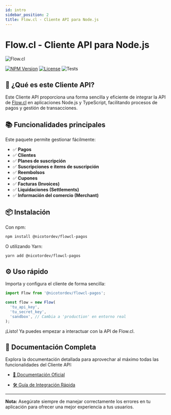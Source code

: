 ```yaml
---
id: intro
sidebar_position: 2
title: Flow.cl - Cliente API para Node.js
---
```


# Flow.cl - Cliente API para Node.js

![Flow.cl](https://www.flow.cl/images/header/logo-flow.svg)

[![NPM Version](https://img.shields.io/npm/v/@nicotordev/flowcl-pagos.svg)](https://www.npmjs.com/package/@nicotordev/flowcl-pagos)
[![License](https://img.shields.io/npm/l/@nicotordev/flowcl-pagos.svg)](https://nicotordev.github.io/flowcl-pagos/license/LICENSE)
![Tests](https://github.com/nicotordev/flowcl-pagos/actions/workflows/test.yml/badge.svg?style=flat-square)

## 🚀 ¿Qué es este Cliente API?

Este Cliente API proporciona una forma sencilla y eficiente de integrar la API de [Flow.cl](https://www.flow.cl/) en aplicaciones Node.js y TypeScript, facilitando procesos de pagos y gestión de transacciones.

## 📚 Funcionalidades principales

Este paquete permite gestionar fácilmente:

- ✅ **Pagos**
- ✅ **Clientes**
- ✅ **Planes de suscripción**
- ✅ **Suscripciones e ítems de suscripción**
- ✅ **Reembolsos**
- ✅ **Cupones**
- ✅ **Facturas (Invoices)**
- ✅ **Liquidaciones (Settlements)**
- ✅ **Información del comercio (Merchant)**

## 📦 Instalación

Con npm:

```sh
npm install @nicotordev/flowcl-pagos
```

O utilizando Yarn:

```sh
yarn add @nicotordev/flowcl-pagos
```

## ⚙️ Uso rápido

Importa y configura el cliente de forma sencilla:

```typescript
import Flow from '@nicotordev/flowcl-pagos';

const flow = new Flow(
  'tu_api_key',
  'tu_secret_key',
  'sandbox', // Cambia a 'production' en entorno real
);
```

¡Listo! Ya puedes empezar a interactuar con la API de Flow.cl.

## 📖 Documentación Completa

Explora la documentación detallada para aprovechar al máximo todas las funcionalidades del Cliente API:

- [📘 Documentación Oficial](https://www.flow.cl/docs/api.html)
<!-- - [🔍 Ejemplos prácticos y casos de uso](/docs/examples) -->
- [🛠️ Guía de Integración Rápida](./quick-start)

---

**Nota:** Asegúrate siempre de manejar correctamente los errores en tu aplicación para ofrecer una mejor experiencia a tus usuarios.
